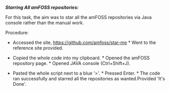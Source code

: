 ***Starring All amFOSS repositories:***

For this task, the aim was to star all the amFOSS repositories via Java console rather than the manual work.

Procedure: 

* Accessed the site, https://github.com/amfoss/star-me * Went to the reference site provided.

* Copied the whole code into my clipboard. * Opened the amFOSS repository page. * Opened JAVA console (Ctrl+Shift+J). 

* Pasted the whole script next to a blue '>'. * Pressed Enter. * The code ran successfully and starred all the repositories as wanted.Provided 'It's Done'.
